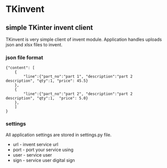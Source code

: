 # TKinvent

## simple TKinter invent client

TKinvent is very simple client of invent module. Application handles uploads json and xlsx files to invent.

### json file format


    {"content": [
        {
            "line":{"part_no":"part 1", "description":"part 2 description", "qty":1, "price": 45.5}
        },
        {
            "line":{"part_no":"part 2", "description":"part 2 description", "qty":1,  "price": 5.0}
        },
        ]
    }

### settings

All application settings are stored in settings.py file. 

* url - invent service url
* port - port your service using
* user - service user
* sign - service user digital sign
